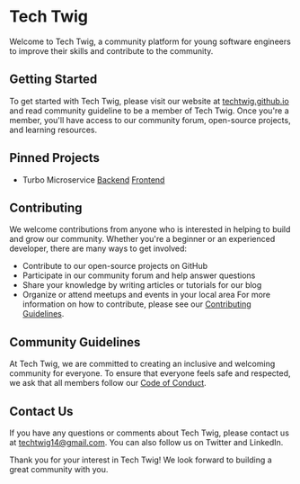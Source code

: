 # Tech Twig
Welcome to Tech Twig, a community platform for young software engineers to improve their skills and contribute to the community.

## Getting Started
To get started with Tech Twig, please visit our website at [techtwig.github.io](https://techtwig.github.io) and read community guideline to be a member of Tech Twig. Once you're a member, you'll have access to our community forum, open-source projects, and learning resources.

## Pinned Projects
- Turbo Microservice [Backend](https://github.com/techtwig/turbo-microservice-backend-api-nestjs) [Frontend](https://github.com/techtwig/turbo-microservice-frontend-react)

## Contributing
We welcome contributions from anyone who is interested in helping to build and grow our community. Whether you're a beginner or an experienced developer, there are many ways to get involved:

- Contribute to our open-source projects on GitHub
- Participate in our community forum and help answer questions
- Share your knowledge by writing articles or tutorials for our blog
- Organize or attend meetups and events in your local area
For more information on how to contribute, please see our [Contributing Guidelines](./guideline.md).

## Community Guidelines
At Tech Twig, we are committed to creating an inclusive and welcoming community for everyone. To ensure that everyone feels safe and respected, we ask that all members follow our [Code of Conduct](cc.md).

## Contact Us
If you have any questions or comments about Tech Twig, please contact us at [techtwig14@gmail.com](mailto:techtwig14@gmail.com). You can also follow us on Twitter and LinkedIn.

Thank you for your interest in Tech Twig! We look forward to building a great community with you.
